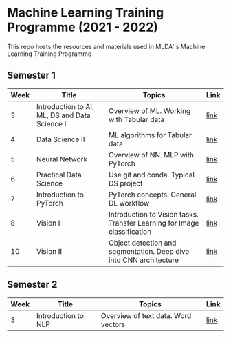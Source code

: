 # Machine Learning Training Programme (2021 - 2022)

This repo hosts the resources and materials used in MLDA''s Machine Learning Training Programme

## Semester 1

Week | Title | Topics | Link
-----|-------|--------|------
3 | Introduction to AI, ML, DS and Data Science I | Overview of ML. Working with Tabular data | [link](Sem%201%20Week%2003/Introduction%20and%20Data%20Science%20I.md)
4 | Data Science II | ML algorithms for Tabular data | [link](Sem%201%20Week%2004/Data%20Science%20II.md)
5 | Neural Network | Overview of NN. MLP with PyTorch | [link](Sem%201%20Week%2005/Neural%20Network.md)
6 | Practical Data Science | Use git and conda. Typical DS project | [link](Sem%201%20Week%2006/Practical%20Data%20Science.md)
7 | Introduction to PyTorch | PyTorch concepts. General DL workflow | [link](Sem%201%20Week%2007/Introduction%20to%20PyTorch.md)
8 | Vision I | Introduction to Vision tasks. Transfer Learning for Image classification | [link](Sem%201%20Week%2008/Introduction%20to%20Vision%20tasks.md)
10 | Vision II | Object detection and segmentation. Deep dive into CNN architecture | [link](Sem%201%20Week%20010/Intermediate%20Vision%20models.md)

## Semester 2

Week | Title | Topics | Link
-----|-------|--------|------
3 | Introduction to NLP | Overview of text data. Word vectors | [link](Sem%202%20Week%2003/Introduction%20to%20NLP.md)
